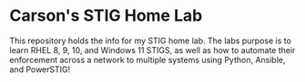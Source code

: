 # Carson's STIG Home Lab
This repository holds the info for my STIG home lab. The labs purpose is to learn RHEL 8, 9, 10, and Windows 11 STIGS, as well as how to automate their enforcement across a network to multiple systems using Python, Ansible, and PowerSTIG!
